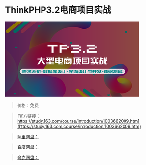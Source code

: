 # ThinkPHP3.2电商项目实战

![img](../../../assets/study163/free/a224c768-abf8-4b71-8188-51ee9f7d6f63.png)

> 价格：免费

> [官方链接：https://study.163.com/course/introduction/1003662009.htm](https://study.163.com/course/introduction/1003662009.htm)

> [阿里网盘：]()

> [百度网盘：]()

> [夸克网盘：]()
